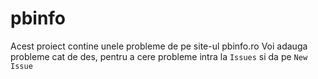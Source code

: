 # pbinfo
Acest proiect contine unele probleme de pe site-ul pbinfo.ro
Voi adauga probleme cat de des, pentru a cere probleme intra la `Issues` si da pe `New Issue`

